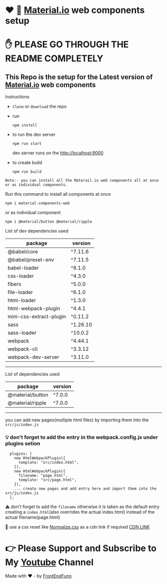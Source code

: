 # ❤️ 🥳 [Material.io](https://material.io/resources/get-started#web) web components setup

# ✋ PLEASE GO THROUGH THE README COMPLETELY

## This Repo is the setup for the Latest version of [Material.io](https://material.io/resources/get-started#web) web components

Instructions

- `Clone` or `download` the repo
- run
  ```
  npm install
  ```
- to run the dev server

  ```
  npm run start
  ```

  dev server runs on the [http://localhost:9000](http://localhost:9000)

- to create build
  ```
  npm run build
  ```

```
Note:- you can install all the Materail.io web components all at once or as individual components.
```

Run this command to install all components at once

```
npm i material-components-web
```

or as individual component

```
npm i @material/button @material/ripple
```

List of dev dependencies used

| package                 | version  |
| ----------------------- | -------- |
| @babel/core             | ^7.11.6  |
| @babel/preset-env       | ^7.11.5  |
| babel-loader            | ^8.1.0   |
| css-loader              | ^4.3.0   |
| fibers                  | ^5.0.0   |
| file-loader             | ^6.1.0   |
| html-loader             | ^1.3.0   |
| html-webpack-plugin     | ^4.4.1   |
| mini-css-extract-plugin | ^0.11.2  |
| sass                    | ^1.26.10 |
| sass-loader             | ^10.0.2  |
| webpack                 | ^4.44.1  |
| webpack-cli             | ^3.3.12  |
| webpack-dev-server      | ^3.11.0  |

---

List of dependencies used

| package          | version |
| ---------------- | ------- |
| @material/button | ^7.0.0  |
| @material/ripple | ^7.0.0  |

---

you can add new pages(multiple html files) by importing them into the `src/js/index.js`

### 💡 don't forget to add the entry in the webpack.config.js under plugins setion

```
  plugins: [
    new HtmlWebpackPlugin({
      template: "src/index.html",
    }),
    new HtmlWebpackPlugin({
      filename: "page.html",
      template: "src/page.html",
    }),
    ... create new pages and add entry here and import them into the src/js/index.js
  ],
```

⚠️ don't forget to add the `filename` otherwise it is taken as the default entry creating a `index.html`(also overrides the actual index.html) instead of the actual filename(page.html)

🤞 use a css reset like [Normalize.css](https://necolas.github.io/normalize.css/) as a cdn link if required
[CDN LINK](https://cdnjs.com/libraries/normalize)

# 👉 Please Support and Subscribe to My [Youtube](https://www.youtube.com/channel/UCpOHt5d6GG-mvo-_pU06rhQ?sub_confirmation=1) Channel

Made with ❤️ - by [FrontEndFunn](https://www.youtube.com/channel/UCpOHt5d6GG-mvo-_pU06rhQ?sub_confirmation=1)

